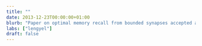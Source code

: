 ```yaml
---
title: ""
date: 2013-12-23T00:00:00+01:00
blurb: "Paper on optimal memory recall from bounded synapses accepted at PLoS Comput Biol"
labs: ["lengyel"]
draft: false
---
```

